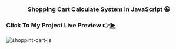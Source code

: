 <h3 align="center">Shopping Cart Calculate System In JavaScript 😀</h3>

### Click To My Project Live Preview 👉[▶](http://shoppingsysteminjavascript.surge.sh/ 'Click To Live Preview 😀')

![shoppint-cart-js](https://user-images.githubusercontent.com/106922916/219485131-17bf09b9-4d5b-4f73-87a9-84dc48a9ad3f.png)
